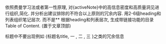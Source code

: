 依照费曼学习法或者第一性原理, 对{activeNote}中的高信息密度和高质量洞见进行组织,简化.
并分析出建议排除的不符合以上原则的冗余内容.
用2-6级heading和列表组织笔记层次. 而不是**
根据heading和列表层次, 生成带链接功能的目录Table of Content. (置于文章顶部)

标题中不要出现例如 {标题名title, 一 , 二 , 三 }之类的冗余信息